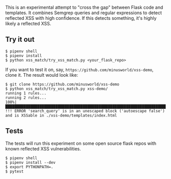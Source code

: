This is an experimental attempt to "cross the gap" between Flask code and templates. It combines Semgrep queries and regular expressions to detect reflected XSS with high confidence. If this detects something, it's highly likely a reflected XSS.

## Try it out

```
$ pipenv shell
$ pipenv install
$ python xss_match/try_xss_match.py <your_flask_repo>
```

If you want to test it on, say, `https://github.com/minusworld/xss-demo`, clone it. The result would look like:

```
$ git clone https://github.com/minusworld/xss-demo
$ python xss_match/try_xss_match.py xss-demo/
running 1 rules...
running 2 rules...
100%|███████████████████████████████████████████████████████████████████████|2/2
!!! ERROR 'search_query' is in an unescaped block ('autoescape false') and is XSSable in ./xss-demo/templates/index.html
```

## Tests

The tests will run this experiment on some open source flask repos with known reflected XSS vulnerabilities.

```
$ pipenv shell
$ pipenv install --dev
$ export PYTHONPATH=.
$ pytest
```
